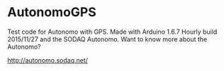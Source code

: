 # AutonomoGPS

Test code for Autonomo with GPS. Made with Arduino 1.6.7 Hourly build 2015/11/27 and the SODAQ Autonomo. Want to know more about the Autonomo? 

http://autonomo.sodaq.net/
